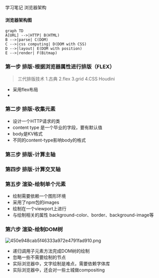 学习笔记
浏览器架构
#### 浏览器架构图
```mermaid
graph TD
A[URL] -->|HTTP| B(HTML)
B -->|parse| C(DOM)
C -->|css computing| D(DOM with CSS)
D -->|layout| E(DOM with position)
E -->|render| F(Bitmap)
```

### 第一步 排版-根据浏览器属性进行排版（FLEX）
> 三代排版技术
> 1.古典 2.flex 3.grid 4.CSS Houdini


- 采用flex布局
-
### 第二步 排版-收集元素

- 设计一个HTTP请求的类
- content type 是一个毕业的字段，要有默认值
- body是KV格式
- 不同的content-type影响body的格式

### 第三步 排版-计算主轴

### 第四步 排版-计算交叉轴

### 第五步 渲染-绘制单个元素

-  绘制需要依赖一个图形环境
-  采用了npm包的images
-  绘制在一个viewport上进行
-  与绘制相关的属性 background-color、border、background-image等
### 第六步 渲染-绘制DOM树
![450e948cab5f46333a972e4791fad910.png](evernotecid://2393A90F-1FE0-42B1-A655-82D09E31A7AF/appyinxiangcom/307379/ENResource/p4502)
- 递归调用子元素方法完成DOM树的绘制
- 忽略一些不需要绘制的节点
- 实际浏览器中，文字绘制是难点，需要依赖字体库
- 实际浏览器中，还会对一些土城做compositing